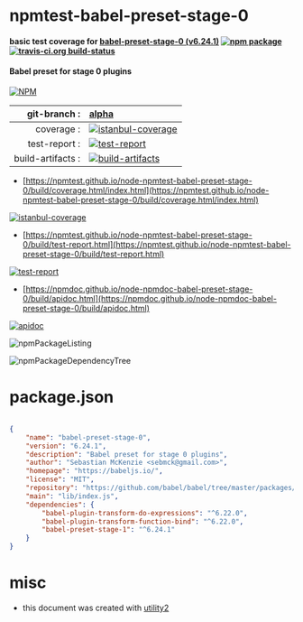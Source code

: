 # npmtest-babel-preset-stage-0

#### basic test coverage for  [babel-preset-stage-0 (v6.24.1)](https://babeljs.io/)  [![npm package](https://img.shields.io/npm/v/npmtest-babel-preset-stage-0.svg?style=flat-square)](https://www.npmjs.org/package/npmtest-babel-preset-stage-0) [![travis-ci.org build-status](https://api.travis-ci.org/npmtest/node-npmtest-babel-preset-stage-0.svg)](https://travis-ci.org/npmtest/node-npmtest-babel-preset-stage-0)

#### Babel preset for stage 0 plugins

[![NPM](https://nodei.co/npm/babel-preset-stage-0.png?downloads=true&downloadRank=true&stars=true)](https://www.npmjs.com/package/babel-preset-stage-0)

| git-branch : | [alpha](https://github.com/npmtest/node-npmtest-babel-preset-stage-0/tree/alpha)|
|--:|:--|
| coverage : | [![istanbul-coverage](https://npmtest.github.io/node-npmtest-babel-preset-stage-0/build/coverage.badge.svg)](https://npmtest.github.io/node-npmtest-babel-preset-stage-0/build/coverage.html/index.html)|
| test-report : | [![test-report](https://npmtest.github.io/node-npmtest-babel-preset-stage-0/build/test-report.badge.svg)](https://npmtest.github.io/node-npmtest-babel-preset-stage-0/build/test-report.html)|
| build-artifacts : | [![build-artifacts](https://npmtest.github.io/node-npmtest-babel-preset-stage-0/glyphicons_144_folder_open.png)](https://github.com/npmtest/node-npmtest-babel-preset-stage-0/tree/gh-pages/build)|

- [https://npmtest.github.io/node-npmtest-babel-preset-stage-0/build/coverage.html/index.html](https://npmtest.github.io/node-npmtest-babel-preset-stage-0/build/coverage.html/index.html)

[![istanbul-coverage](https://npmtest.github.io/node-npmtest-babel-preset-stage-0/build/screenCapture.buildCi.browser.%252Ftmp%252Fbuild%252Fcoverage.lib.html.png)](https://npmtest.github.io/node-npmtest-babel-preset-stage-0/build/coverage.html/index.html)

- [https://npmtest.github.io/node-npmtest-babel-preset-stage-0/build/test-report.html](https://npmtest.github.io/node-npmtest-babel-preset-stage-0/build/test-report.html)

[![test-report](https://npmtest.github.io/node-npmtest-babel-preset-stage-0/build/screenCapture.buildCi.browser.%252Ftmp%252Fbuild%252Ftest-report.html.png)](https://npmtest.github.io/node-npmtest-babel-preset-stage-0/build/test-report.html)

- [https://npmdoc.github.io/node-npmdoc-babel-preset-stage-0/build/apidoc.html](https://npmdoc.github.io/node-npmdoc-babel-preset-stage-0/build/apidoc.html)

[![apidoc](https://npmdoc.github.io/node-npmdoc-babel-preset-stage-0/build/screenCapture.buildCi.browser.%252Ftmp%252Fbuild%252Fapidoc.html.png)](https://npmdoc.github.io/node-npmdoc-babel-preset-stage-0/build/apidoc.html)

![npmPackageListing](https://npmtest.github.io/node-npmtest-babel-preset-stage-0/build/screenCapture.npmPackageListing.svg)

![npmPackageDependencyTree](https://npmtest.github.io/node-npmtest-babel-preset-stage-0/build/screenCapture.npmPackageDependencyTree.svg)



# package.json

```json

{
    "name": "babel-preset-stage-0",
    "version": "6.24.1",
    "description": "Babel preset for stage 0 plugins",
    "author": "Sebastian McKenzie <sebmck@gmail.com>",
    "homepage": "https://babeljs.io/",
    "license": "MIT",
    "repository": "https://github.com/babel/babel/tree/master/packages/babel-preset-stage-0",
    "main": "lib/index.js",
    "dependencies": {
        "babel-plugin-transform-do-expressions": "^6.22.0",
        "babel-plugin-transform-function-bind": "^6.22.0",
        "babel-preset-stage-1": "^6.24.1"
    }
}
```



# misc
- this document was created with [utility2](https://github.com/kaizhu256/node-utility2)
